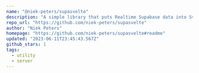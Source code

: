 ```yaml
---
name: "@niek-peters/supasvelte"
description: "A simple library that puts Realtime Supabase data into Svelte stores"
repo_url: "https://github.com/niek-peters/supasvelte"
author: "Niek Peters"
homepage: "https://github.com/niek-peters/supasvelte#readme"
updated: "2023-06-11T23:45:43.567Z"
github_stars: 1
tags: 
  - utility
  - server
---
```

